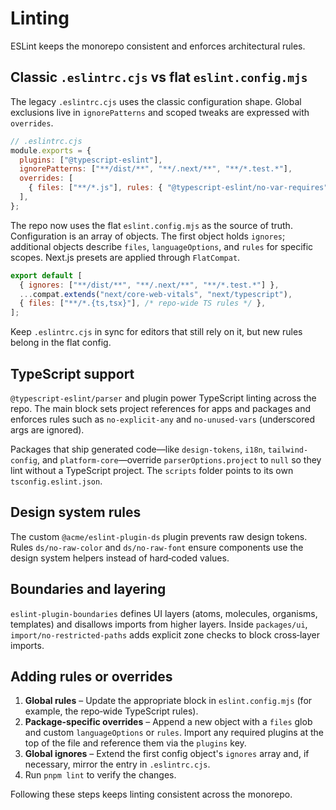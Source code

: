 # Linting

ESLint keeps the monorepo consistent and enforces architectural rules.

## Classic `.eslintrc.cjs` vs flat `eslint.config.mjs`

The legacy `.eslintrc.cjs` uses the classic configuration shape. Global exclusions live in `ignorePatterns` and scoped tweaks are expressed with `overrides`.

```js
// .eslintrc.cjs
module.exports = {
  plugins: ["@typescript-eslint"],
  ignorePatterns: ["**/dist/**", "**/.next/**", "**/*.test.*"],
  overrides: [
    { files: ["**/*.js"], rules: { "@typescript-eslint/no-var-requires": "off" } },
  ],
};
```

The repo now uses the flat `eslint.config.mjs` as the source of truth. Configuration is an array of objects. The first object holds `ignores`; additional objects describe `files`, `languageOptions`, and `rules` for specific scopes. Next.js presets are applied through `FlatCompat`.

```js
export default [
  { ignores: ["**/dist/**", "**/.next/**", "**/*.test.*"] },
  ...compat.extends("next/core-web-vitals", "next/typescript"),
  { files: ["**/*.{ts,tsx}"], /* repo‑wide TS rules */ },
];
```

Keep `.eslintrc.cjs` in sync for editors that still rely on it, but new rules belong in the flat config.

## TypeScript support

`@typescript-eslint/parser` and plugin power TypeScript linting across the repo. The main block sets project references for apps and packages and enforces rules such as `no-explicit-any` and `no-unused-vars` (underscored args are ignored).

Packages that ship generated code—like `design-tokens`, `i18n`, `tailwind-config`, and `platform-core`—override `parserOptions.project` to `null` so they lint without a TypeScript project. The `scripts` folder points to its own `tsconfig.eslint.json`.

## Design system rules

The custom `@acme/eslint-plugin-ds` plugin prevents raw design tokens. Rules `ds/no-raw-color` and `ds/no-raw-font` ensure components use the design system helpers instead of hard‑coded values.

## Boundaries and layering

`eslint-plugin-boundaries` defines UI layers (atoms, molecules, organisms, templates) and disallows imports from higher layers. Inside `packages/ui`, `import/no-restricted-paths` adds explicit zone checks to block cross‑layer imports.

## Adding rules or overrides

1. **Global rules** – Update the appropriate block in `eslint.config.mjs` (for example, the repo‑wide TypeScript rules).
2. **Package-specific overrides** – Append a new object with a `files` glob and custom `languageOptions` or `rules`. Import any required plugins at the top of the file and reference them via the `plugins` key.
3. **Global ignores** – Extend the first config object's `ignores` array and, if necessary, mirror the entry in `.eslintrc.cjs`.
4. Run `pnpm lint` to verify the changes.

Following these steps keeps linting consistent across the monorepo.
